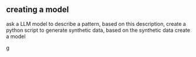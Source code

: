 creating a model
----------------

ask a LLM model to describe a pattern, 
based on this description, create a python script to generate synthetic data,
based on the synthetic data create a model


g



